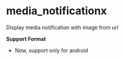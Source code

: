 # media_notificationx
Display media notification with image from url

**Support Format**

- Now, support only for android
